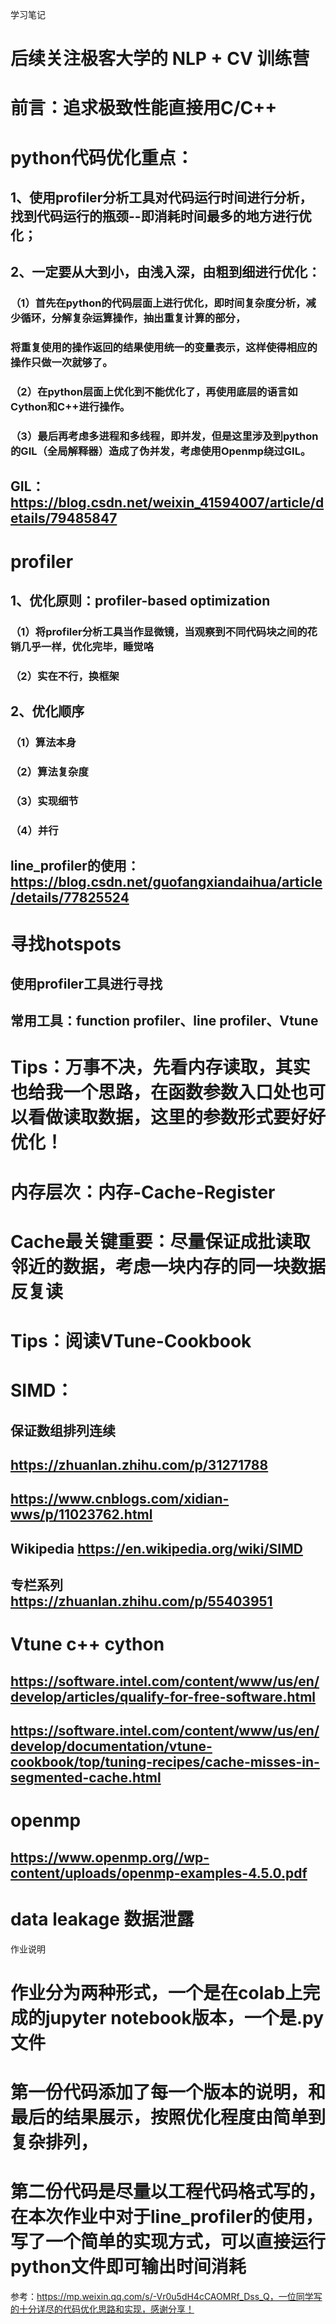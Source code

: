 学习笔记
# 后续关注极客大学的 NLP + CV 训练营

# 前言：追求极致性能直接用C/C++

# python代码优化重点：
## 1、使用profiler分析工具对代码运行时间进行分析，找到代码运行的瓶颈--即消耗时间最多的地方进行优化；
## 2、一定要从大到小，由浅入深，由粗到细进行优化：
### （1）首先在python的代码层面上进行优化，即时间复杂度分析，减少循环，分解复杂运算操作，抽出重复计算的部分，
###		将重复使用的操作返回的结果使用统一的变量表示，这样使得相应的操作只做一次就够了。
### （2）在python层面上优化到不能优化了，再使用底层的语言如Cython和C++进行操作。
###	（3）最后再考虑多进程和多线程，即并发，但是这里涉及到python的GIL（全局解释器）造成了伪并发，考虑使用Openmp绕过GIL。
## GIL：https://blog.csdn.net/weixin_41594007/article/details/79485847

# profiler
## 1、优化原则：profiler-based optimization
### （1）将profiler分析工具当作显微镜，当观察到不同代码块之间的花销几乎一样，优化完毕，睡觉咯
### （2）实在不行，换框架
## 2、优化顺序
### （1）算法本身
### （2）算法复杂度
### （3）实现细节
### （4）并行
## line_profiler的使用：https://blog.csdn.net/guofangxiandaihua/article/details/77825524

# 寻找hotspots
## 使用profiler工具进行寻找
## 常用工具：function profiler、line profiler、Vtune

# Tips：万事不决，先看内存读取，其实也给我一个思路，在函数参数入口处也可以看做读取数据，这里的参数形式要好好优化！

# 内存层次：内存-Cache-Register
# Cache最关键重要：尽量保证成批读取邻近的数据，考虑一块内存的同一块数据反复读

# Tips：阅读VTune-Cookbook

# SIMD： 
## 保证数组排列连续
## https://zhuanlan.zhihu.com/p/31271788
## https://www.cnblogs.com/xidian-wws/p/11023762.html
## Wikipedia https://en.wikipedia.org/wiki/SIMD
## 专栏系列 https://zhuanlan.zhihu.com/p/55403951

# Vtune c++ cython
## https://software.intel.com/content/www/us/en/develop/articles/qualify-for-free-software.html

## https://software.intel.com/content/www/us/en/develop/documentation/vtune-cookbook/top/tuning-recipes/cache-misses-in-segmented-cache.html

# openmp
## https://www.openmp.org//wp-content/uploads/openmp-examples-4.5.0.pdf

# data leakage 数据泄露

作业说明
# 作业分为两种形式，一个是在colab上完成的jupyter notebook版本，一个是.py文件
# 第一份代码添加了每一个版本的说明，和最后的结果展示，按照优化程度由简单到复杂排列，
# 第二份代码是尽量以工程代码格式写的，在本次作业中对于line_profiler的使用，写了一个简单的实现方式，可以直接运行python文件即可输出时间消耗

参考：https://mp.weixin.qq.com/s/-Vr0u5dH4cCAOMRf_Dss_Q，一位同学写的十分详尽的代码优化思路和实现，感谢分享！









